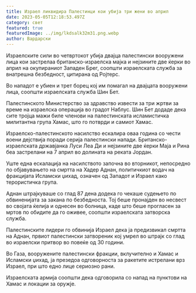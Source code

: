 ```yaml
---
title: Израел ликвидира Палестинци кои убија три жени во април
date: 2023-05-05T12:18:53.497Z
category: свет
featured: true
featuredImage: ../img/lkdsalk32m31.png.webp
author: Вардарски
---
```


Израелските сили во четвртокот убија двајца палестински вооружени лица кои застрелаа британско-израелска мајка и нејзините две ќерки во април на окупираниот Западен Брег, соопшти израелската служба за внатрешна безбедност, цитирана од Ројтерс.

Во нападот е убиен и трет борец кој им помагал на двајцата вооружени лица, соопшти израелската служба Шин Бет.

Палестинското Министерство за здравство извести за три жртви за време на израелска операција во градот Наблус. Шин Бет додаде дека сите тројца мажи биле членови на палестинската исламистичка милитантна група Хамас, што го потврди и самиот Хамас.

Израелско-палестинското насилство ескалира оваа година со чести воени дејствија поради серија палестински напади. Британско-израелската државјанка Луси Леа Ди и нејзините две ќерки Маја и Рина беа застрелани на 7 април во долината на реката Јордан.

Уште една ескалација на насилството започна во вторникот, непосредно по објавувањето на смртта на Хадер Аднан, политичкиот водач на фракцијата Исламски џихад, означен од Западот и Израел како терористичка група.

Аднан штрајкуваше со глад 87 дена додека го чекаше судењето по обвиненијата за закана по безбедноста. Тој беше пронајден во несвест во својата ќелија и однесен во болница, каде што беше прогласен за мртов по обидите да го оживее, соопшти израелската затворска служба.

Палестинските лидери го обвинија Израел дека ја предизвикал смртта на Аднан, првиот палестински затвореник кој умрел во штрајк со глад во израелски притвор во повеќе од 30 години.

Во Газа, вооружените палестински фракции, вклучително и Хамас и Исламски џихад, ја презедоа одговорноста за ракетите истрелани врз Израел, при што едно лице сериозно рани.

Израелската армија соопшти дека одговорила со напад на пунктови на Хамас и локации за оружје.
